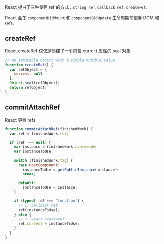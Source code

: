 React 提供了三种使用 ref 的方式：`string ref`, `callback ref`, `createRef`.

React 会在 `componentDidMount` 和 `componentDidUpdate` 生命周期前更新 DOM 和 refs.

## createRef
React.createRef 仅仅是创建了一个包含 current 属性的 seal 对象

```js
// an immutable object with a single mutable value
function createRef() {
  var refObject = {
    current: null
  };
  Object.seal(refObject);
  return refObject;
}
```

## commitAttachRef
React 更新 refs

```js
function commitAttachRef(finishedWork) {
  var ref = finishedWork.ref;

  if (ref !== null) {
    var instance = finishedWork.stateNode;
    var instanceToUse;

    switch (finishedWork.tag) {
      case HostComponent:
        instanceToUse = getPublicInstance(instance);
        break;

      default:
        instanceToUse = instance;
    }

    if (typeof ref === 'function') {
      // 1. callback ref
      ref(instanceToUse);
    } else {
      // 2. React.createRef
      ref.current = instanceToUse;
    }
  }
}
```
